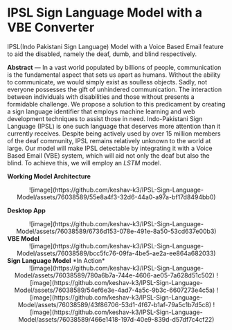 # IPSL Sign Language Model with a VBE Converter
 IPSL(Indo Pakistani Sign Language) Model with a Voice Based Email feature to aid the disabled, namely the deaf, dumb, and blind respectively.
 
<b>Abstract</b> — In a vast world populated by billions of people, communication is the fundamental aspect that sets us apart as humans. Without the ability to communicate, we would simply exist as soulless objects. Sadly, not everyone possesses the gift of unhindered communication. The interaction between individuals with disabilities and those without presents a formidable challenge. We propose a solution to this predicament by creating a sign language identifier that employs machine learning and web development techniques to assist those in need. Indo-Pakistani Sign Language (IPSL) is one such language that deserves more attention than it currently receives. Despite being actively used by over 15 million members of the deaf community, IPSL remains relatively unknown to the world at large. Our model will make IPSL detectable by integrating it with a Voice Based Email (VBE) system, which will aid not only the deaf but also the blind. To achieve this, we will employ an *LSTM* model. 

<b>Working Model Architecture</b>



<center>
![image](https://github.com/keshav-k3/IPSL-Sign-Language-Model/assets/76038589/55e8a4f3-32d6-44a0-a97a-bf17d8494bb0)
</center>

<b>Desktop App</b>


<center>
![image](https://github.com/keshav-k3/IPSL-Sign-Language-Model/assets/76038589/6736d153-078e-491e-8a50-53cd637e00b3)
</center>
<b>VBE Model</b>


<center>
![image](https://github.com/keshav-k3/IPSL-Sign-Language-Model/assets/76038589/bcc5fc76-09fa-4be5-ae2a-ee864a682033)
</center>
<b>Sign Language Model</b> *In Action*

<center>
![image](https://github.com/keshav-k3/IPSL-Sign-Language-Model/assets/76038589/780a6b7a-744e-4606-ae05-7a628d51c502)
![image](https://github.com/keshav-k3/IPSL-Sign-Language-Model/assets/76038589/54ef6e3e-4ad7-4a5c-9b3c-6607273e4c5a)
![image](https://github.com/keshav-k3/IPSL-Sign-Language-Model/assets/76038589/43f86706-53d1-4f67-b1af-79a5c1b7d5c8)
![image](https://github.com/keshav-k3/IPSL-Sign-Language-Model/assets/76038589/466e1418-197d-40e9-839d-d57df7c4cf22)
</center>


